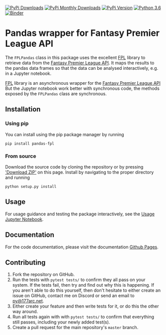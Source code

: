 [![PyPi Downloads](https://pepy.tech/badge/pandas-fpl)](https://pepy.tech/project/pandas-fpl)
[![PyPi Monthly Downloads](https://pepy.tech/badge/pandas-fpl/month)](https://pepy.tech/project/pandas-fpl/month)
[![PyPi Version](https://badge.fury.io/py/pandas-fpl.svg)](https://pypi.org/project/pandas-fpl/)
[![Python 3.6](https://img.shields.io/badge/python-3.6-blue.svg)](https://www.python.org/downloads/release/python-360/)
[![Binder](https://mybinder.org/badge_logo.svg)](https://mybinder.org/v2/gh/177arc/pandas-fpl/master?filepath=usage.ipynb)

# Pandas wrapper for Fantasy Premier League API

The `FPLPandas` class in this package uses the excellent [FPL](https://github.com/amosbastian/fpl) library to retrieve data from the [Fantasy Premier League API](https://fantasy.premierleague.com/api/bootstrap-static/). It maps the results to the pandas data frames so that the data can be analysed interactively, e.g. in a Jupyter notebook.

[FPL](https://github.com/amosbastian/fpl) library is an asynchronous wrapper for the [Fantasy Premier League API](https://fantasy.premierleague.com/api/bootstrap-static/) But the Jupyter notebook work better with synchronous code, the methods exposed by the `FPLPandas` class are synchronous.

## Installation

### Using pip

You can install using the pip package manager by running

    pip install pandas-fpl

### From source

Download the source code by cloning the repository or by pressing ['Download ZIP'](https://github.com/177arc/pandas-fpl/archive/master.zip) on this page.
Install by navigating to the proper directory and running

    python setup.py install

## Usage

For usage guidance and testing the package interactively, see the [Usage Jupyter Notebook](https://mybinder.org/v2/gh/177arc/pandas-fpl/master?filepath=usage.ipynb).

## Documentation

For the code documentation, please visit the documentation [Github Pages](https://177arc.github.io/pandas-fpl/docs/fplpandas/).

## Contributing

1. Fork the repository on GitHub.
2. Run the tests with `pytest tests/` to confirm they all pass on your system.
   If the tests fail, then try and find out why this is happening. If you aren't
   able to do this yourself, then don't hesitate to either create an issue on
   GitHub, contact me on Discord or send an email to [py@177arc.net](mailto:py@177arc.net>).
3. Either create your feature and then write tests for it, or do this the other
   way around.
4. Run all tests again with with `pytest tests/` to confirm that everything
   still passes, including your newly added test(s).
5. Create a pull request for the main repository's ``master`` branch.